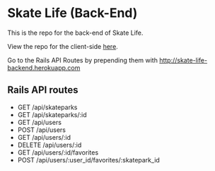 # Skate Life (Back-End)
This is the repo for the back-end of Skate Life.

View the repo for the client-side [here](https://github.com/hdngo/Skate-Life-Client).

Go to the Rails API Routes by prepending them with http://skate-life-backend.herokuapp.com

## Rails API routes
- GET   /api/skateparks
- GET   /api/skateparks/:id
- GET   /api/users
- POST  /api/users
- GET /api/users/:id
- DELETE /api/users/:id
- GET /api/users/:id/favorites
- POST /api/users/:user_id/favorites/:skatepark_id
